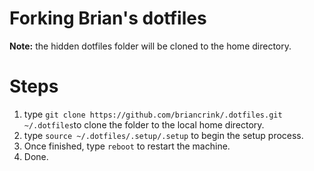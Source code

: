 # Forking Brian's dotfiles

**Note:** the hidden dotfiles folder will be cloned to the home directory.

# Steps

1. type `git clone https://github.com/briancrink/.dotfiles.git ~/.dotfiles`to
   clone the folder to the local home directory.
2. type `source ~/.dotfiles/.setup/.setup` to begin the setup process.
3. Once finished, type `reboot` to restart the machine.
4. Done.
